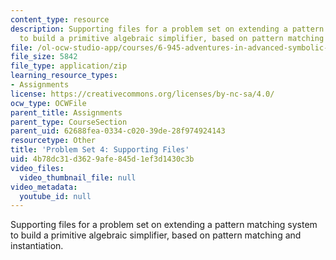 ```yaml
---
content_type: resource
description: Supporting files for a problem set on extending a pattern matching system
  to build a primitive algebraic simplifier, based on pattern matching and instantiation.
file: /ol-ocw-studio-app/courses/6-945-adventures-in-advanced-symbolic-programming-spring-2009/4b78dc31d3629afe845d1ef3d1430c3b_assn06.zip
file_size: 5842
file_type: application/zip
learning_resource_types:
- Assignments
license: https://creativecommons.org/licenses/by-nc-sa/4.0/
ocw_type: OCWFile
parent_title: Assignments
parent_type: CourseSection
parent_uid: 62688fea-0334-c020-39de-28f974924143
resourcetype: Other
title: 'Problem Set 4: Supporting Files'
uid: 4b78dc31-d362-9afe-845d-1ef3d1430c3b
video_files:
  video_thumbnail_file: null
video_metadata:
  youtube_id: null
---
```

Supporting files for a problem set on extending a pattern matching system to build a primitive algebraic simplifier, based on pattern matching and instantiation.
